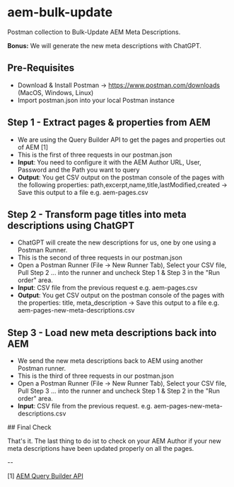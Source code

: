 # aem-bulk-update
Postman collection to Bulk-Update AEM Meta Descriptions.

**Bonus:** We will generate the new meta descriptions with ChatGPT.

## Pre-Requisites
 * Download & Install Postman -> https://www.postman.com/downloads (MacOS, Windows, Linux)
 * Import postman.json into your local Postman instance

## Step 1 - Extract pages & properties from AEM
 * We are using the Query Builder API to get the pages and properties out of AEM [1]
 * This is the first of three requests in our postman.json
 * **Input**: You need to configure it with the AEM Author URL, User, Password and the Path you want to query
 * **Output**: You get CSV output on the postman console of the pages with the following properties: path,excerpt,name,title,lastModified,created -> Save this output to a file e.g. aem-pages.csv
 
 
## Step 2 - Transform page titles into meta descriptions using ChatGPT
 * ChatGPT will create the new descriptions for us, one by one using a Postman Runner.
 * This is the second of three requests in our postman.json
 * Open a Postman Runner (File -> New Runner Tab), Select your CSV file, Pull Step 2 ... into the runner and uncheck Step 1 & Step 3 in the "Run order" area. 
 * **Input**: CSV file from the previous request e.g. aem-pages.csv
 * **Output**: You get CSV output on the postman console of the pages with the properties: title, meta_description -> Save this output to a file e.g. aem-pages-new-meta-descriptions.csv


## Step 3 - Load new meta descriptions back into AEM
 * We send the new meta descriptions back to AEM using another Postman runner.
 * This is the third of three requests in our postman.json
 * Open a Postman Runner (File -> New Runner Tab), Select your CSV file, Pull Step 3 ... into the runner and uncheck Step 1 & Step 2 in the "Run order" area. 
 * **Input**: CSV file from the previous request. e.g. aem-pages-new-meta-descriptions.csv

## Final Check

That's it. The last thing to do ist to check on your AEM Author if your new meta descriptions have been updated properly on all the pages.

--

[1] [AEM Query Builder API](https://experienceleague.adobe.com/docs/experience-manager-65/developing/platform/query-builder/querybuilder-api.html?lang=en)
